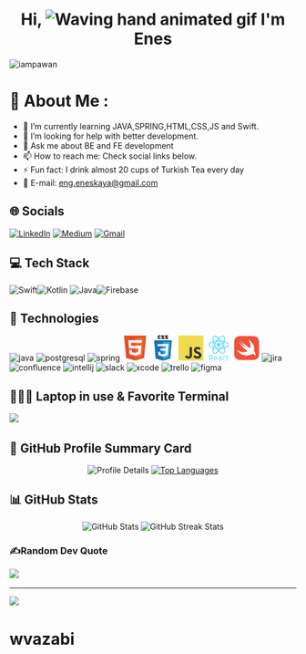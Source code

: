 <h1 align="center"> Hi, <img src="https://raw.githubusercontent.com/nixin72/nixin72/master/wave.gif" 
         alt="Waving hand animated gif"
         height="45"
         width="45" /> I'm Enes</h1>

<p align="left"> <img src="https://komarev.com/ghpvc/?username=wvazabi&label=Views&color=blue&style=plastic&style=for-the-badge" alt="iampawan" /> </p>

# 💫 About Me :
- 🌱 I’m currently learning JAVA,SPRING,HTML,CSS,JS and Swift.
- 🤔 I’m looking for help with better development.
- 💬 Ask me about BE and FE development
- 📫 How to reach me: Check social links below.
- ⚡  Fun fact: I drink almost 20 cups of Turkish Tea every day
- 📩 E-mail: eng.eneskaya@gmail.com

## 🌐 Socials
[![LinkedIn](https://img.shields.io/badge/LinkedIn-0077B5?style=for-the-badge&logo=linkedin&logoColor=white)](https://linkedin.com/in/engeneskaya)
    [![Medium](https://img.shields.io/badge/Medium-12100E?style=for-the-badge&logo=medium&logoColor=white)](https://medium.com/@eng.eneskaya)
    [![Gmail](https://img.shields.io/badge/Gmail-FF0000?style=for-the-badge&logo=gmail&logoColor=white)](https://mail.google.com/mail/u/0/#inbox?compose=GTvVlcSHvbJMmHLPpCMBqJhVwHpCsPlbmTgVfCvbbkmrDrqpGhxTPnKQzcWZLjkpKKFpKTHbRTpMV)
    
## 💻 Tech Stack

![Swift](https://img.shields.io/badge/swift-F54A2A?style=for-the-badge&logo=swift&logoColor=white)![Kotlin](https://img.shields.io/badge/kotlin-%230095D5.svg?style=for-the-badge&logo=kotlin&logoColor=white) ![Java](https://img.shields.io/badge/java-%23ED8B00.svg?style=for-the-badge&logo=java&logoColor=white)![Firebase](https://img.shields.io/badge/firebase-%23039BE5.svg?style=for-the-badge&logo=firebase)

## 🚀 Technologies
<p align="left">
<img src="https://cdn.jsdelivr.net/gh/devicons/devicon/icons/java/java-original-wordmark.svg" alt="java" width="45" height="45"/>
<img src="https://cdn.jsdelivr.net/gh/devicons/devicon/icons/postgresql/postgresql-original-wordmark.svg" alt="postgresql" width="45" height="45"/>
<img src="https://cdn.jsdelivr.net/gh/devicons/devicon/icons/spring/spring-original-wordmark.svg" alt="spring" width="45" height="45"/>
<img src="https://raw.githubusercontent.com/devicons/devicon/master/icons/html5/html5-original.svg" alt="html" width="45" height="45"/>
<img src="https://raw.githubusercontent.com/devicons/devicon/master/icons/css3/css3-original-wordmark.svg" alt="css3" width="45" height="45"/>
<img src="https://raw.githubusercontent.com/devicons/devicon/master/icons/javascript/javascript-original.svg" alt="javascript" width="45" height="45" />
<img src="https://raw.githubusercontent.com/devicons/devicon/master/icons/react/react-original-wordmark.svg" alt="react" width="45" height="45" />
<img src="https://raw.githubusercontent.com/devicons/devicon/master/icons/swift/swift-original.svg" alt="swift" width="45" height="45" />
<img src="https://cdn.jsdelivr.net/gh/devicons/devicon/icons/jira/jira-original-wordmark.svg" alt="jira" width="45" height="45"/>
<img src="https://cdn.jsdelivr.net/gh/devicons/devicon/icons/confluence/confluence-original-wordmark.svg" alt="confluence" width="45" height="45"/>
<img src="https://cdn.javarush.com/images/article/d729a4c3-025f-4669-a01e-1861e84562f6/original.jpeg" alt="intellij" width="60" height="45"/>
<img src="https://orca.security/wp-content/uploads/2023/11/Slack-logo-inverted-RGB.png?w=1035" alt="slack" width="120" height="35"/>
<img src="https://cdn.jsdelivr.net/gh/devicons/devicon/icons/xcode/xcode-original.svg" alt="xcode" width="45" height="45"/>
<img src="https://toolsmetric.com/wp-content/uploads/2022/07/Trello-Logo-1200x900.png" alt="trello" width="48" height="45"/>
<img src="https://cdn.jsdelivr.net/gh/devicons/devicon/icons/figma/figma-original.svg" alt="figma" width="45" height="45"/>
</p>
</p>

## 👨🏻‍💻 Laptop in use & Favorite Terminal
<img src="https://img.shields.io/badge/Apple-MacBook_Air_2020-333333?style=for-the-badge&logo=apple&logoColor=white"/>

## 🌟 GitHub Profile Summary Card
<p align="center">
  <img src="https://github-profile-summary-cards.vercel.app/api/cards/profile-details?username=wvazabi&theme=vue" alt="Profile Details" />
  <a href="https://github.com/wvazabi/github-readme-stats">
    <img src="https://github-readme-stats.vercel.app/api/top-langs/?username=pylapp&layout=compact&theme=vue" alt="Top Languages" />
  </a>
</p>

## 📊 GitHub Stats
<p align="center">
  <img width="48%" src="https://github-readme-stats.vercel.app/api?username=wvazabi&show_icons=true&theme=vue" alt="GitHub Stats" />
  <img width="48%" src="https://github-readme-streak-stats.herokuapp.com/?user=wvazabi&theme=vue" alt="GitHub Streak Stats" />
</p>





### ✍️Random Dev Quote
![](https://quotes-github-readme.vercel.app/api?type=horizontal&theme=vue)

---
[![](https://visitcount.itsvg.in/api?id=wvazabi&icon=0&color=1)](https://visitcount.itsvg.in)

 

# wvazabi
